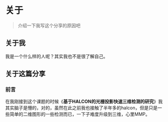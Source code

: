 # 关于

> 介绍一下我写这个分享的原因吧

## 关于我

我是一个什么样的人呢？其实我也不是很了解自己。

## 关于这篇分享

### 前言

在我刚接到这个课题的时候《**基于HALCON的光栅投影快速三维检测的研究**》我其实脑子是懵的，对的，虽然在此之前我也接触了半年多的halcon，但是只是一些简单的二维<Badge text="天堂" type="warn"/>图形的一些检测而已，一下子难度升级到三维<Badge text="地狱" type="error"/>，心里MMP。
